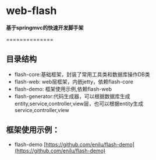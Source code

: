 # web-flash
**基于springmvc的快速开发脚手架**

==============


## 目录结构

- flash-core:基础框架，封装了常用工具类和数据库操作DB类
- flash-web: web层框架，内嵌jetty，依赖flash-core
- flash-demo: 框架使用示例,依赖flash-web
- flash-generator:代码生成器，可以根据数据库生成entity,service,controller,view层，也可以根据entity生成service,controller,view
   
## 框架使用示例：

- flash-demo [https://github.com/enilu/flash-demo](https://github.com/enilu/flash-demo)
   

    